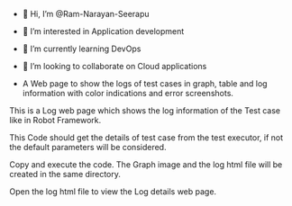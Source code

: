 - 👋 Hi, I’m @Ram-Narayan-Seerapu
- 👀 I’m interested in Application development
- 🌱 I’m currently learning DevOps
- 💞️ I’m looking to collaborate on Cloud applications

- A Web page to show the logs of test cases in graph, table and log information with color indications and error screenshots.

This is a Log web page which shows the log information of the Test case like in Robot Framework.

This Code should get the details of test case from the test executor, if not the default parameters will be considered.

Copy and execute the code. The Graph image and the log html file will be created in the same directory.

Open the log html file to view the Log details web page.



